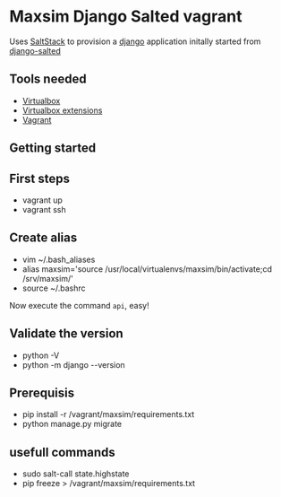 # Maxsim Django Salted vagrant

Uses [SaltStack] to provision a [django] application initally started from [django-salted]

## Tools needed

- [Virtualbox]
- [Virtualbox extensions]
- [Vagrant]

## Getting started

[SaltStack]: http://saltstack.com/community.html
[Virtualbox]: https://www.virtualbox.org/
[Virtualbox extensions]: https://www.virtualbox.org/wiki/Downloads
[Vagrant]: http://www.vagrantup.com/
[django]: https://docs.djangoproject.com
[django-salted]: https://github.com/wunki/django-salted/

## First steps

- vagrant up
- vagrant ssh

## Create alias
- vim ~/.bash_aliases
- alias maxsim='source /usr/local/virtualenvs/maxsim/bin/activate;cd /srv/maxsim/'
- source ~/.bashrc

Now execute the command `api`, easy!

## Validate the version

- python -V
- python -m django --version

## Prerequisis

- pip install -r /vagrant/maxsim/requirements.txt
- python manage.py migrate

## usefull commands

- sudo salt-call state.highstate
- pip freeze > /vagrant/maxsim/requirements.txt
